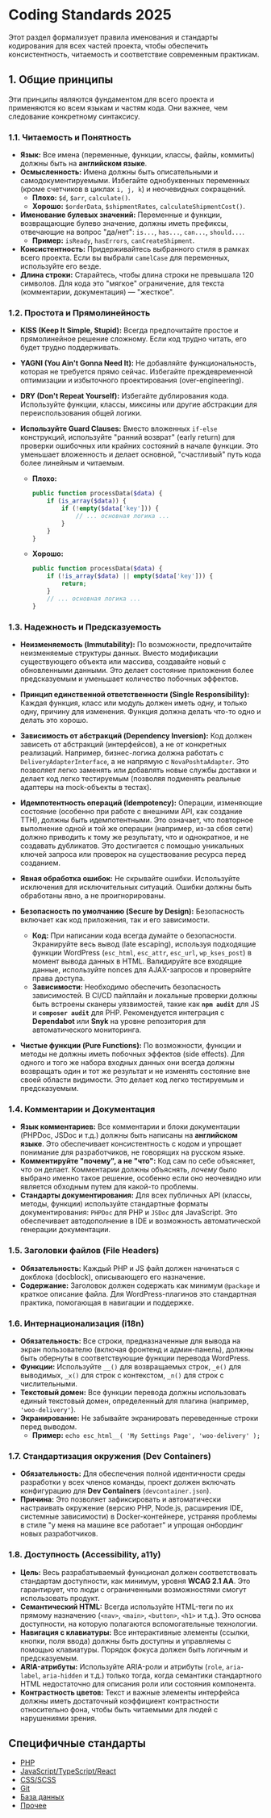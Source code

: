 # Coding Standards 2025

Этот раздел формализует правила именования и стандарты кодирования для всех частей проекта, чтобы обеспечить консистентность, читаемость и соответствие современным практикам.

## 1. Общие принципы

Эти принципы являются фундаментом для всего проекта и применяются ко всем языкам и частям кода. Они важнее, чем следование конкретному синтаксису.

### 1.1. Читаемость и Понятность

- **Язык:** Все имена (переменные, функции, классы, файлы, коммиты) должны быть на **английском языке**.
- **Осмысленность:** Имена должны быть описательными и самодокументируемыми. Избегайте однобуквенных переменных (кроме счетчиков в циклах `i, j, k`) и неочевидных сокращений.
  - **Плохо:** `$d`, `$arr`, `calculate()`.
  - **Хорошо:** `$orderData`, `$shipmentRates`, `calculateShipmentCost()`.
- **Именование булевых значений:** Переменные и функции, возвращающие булево значение, должны иметь префиксы, отвечающие на вопрос "да/нет": `is...`, `has...`, `can...`, `should...`.
  - **Пример:** `isReady`, `hasErrors`, `canCreateShipment`.
- **Консистентность:** Придерживайтесь выбранного стиля в рамках всего проекта. Если вы выбрали `camelCase` для переменных, используйте его везде.
- **Длина строки:** Старайтесь, чтобы длина строки не превышала 120 символов. Для кода это "мягкое" ограничение, для текста (комментарии, документация) — "жесткое".

### 1.2. Простота и Прямолинейность

- **KISS (Keep It Simple, Stupid):** Всегда предпочитайте простое и прямолинейное решение сложному. Если код трудно читать, его будет трудно поддерживать.
- **YAGNI (You Ain't Gonna Need It):** Не добавляйте функциональность, которая не требуется прямо сейчас. Избегайте преждевременной оптимизации и избыточного проектирования (over-engineering).
- **DRY (Don't Repeat Yourself):** Избегайте дублирования кода. Используйте функции, классы, миксины или другие абстракции для переиспользования общей логики.

- **Используйте Guard Clauses:** Вместо вложенных `if-else` конструкций, используйте "ранний возврат" (early return) для проверки ошибочных или крайних состояний в начале функции. Это уменьшает вложенность и делает основной, "счастливый" путь кода более линейным и читаемым.
  - **Плохо:**
    ```php
    public function processData($data) {
        if (is_array($data)) {
            if (!empty($data['key'])) {
                // ... основная логика ...
            }
        }
    }
    ```
  - **Хорошо:**
    ```php
    public function processData($data) {
        if (!is_array($data) || empty($data['key'])) {
            return;
        }
        // ... основная логика ...
    }
    ```

### 1.3. Надежность и Предсказуемость

- **Неизменяемость (Immutability):** По возможности, предпочитайте неизменяемые структуры данных. Вместо модификации существующего объекта или массива, создавайте новый с обновленными данными. Это делает состояние приложения более предсказуемым и уменьшает количество побочных эффектов.
- **Принцип единственной ответственности (Single Responsibility):** Каждая функция, класс или модуль должен иметь одну, и только одну, причину для изменения. Функция должна делать что-то одно и делать это хорошо.
- **Зависимость от абстракций (Dependency Inversion):** Код должен зависеть от абстракций (интерфейсов), а не от конкретных реализаций. Например, бизнес-логика должна работать с `DeliveryAdapterInterface`, а не напрямую с `NovaPoshtaAdapter`. Это позволяет легко заменять или добавлять новые службы доставки и делает код легко тестируемым (позволяя подменять реальные адаптеры на mock-объекты в тестах).
- **Идемпотентность операций (Idempotency):** Операции, изменяющие состояние (особенно при работе с внешними API, как создание ТТН), должны быть идемпотентными. Это означает, что повторное выполнение одной и той же операции (например, из-за сбоя сети) должно приводить к тому же результату, что и однократное, и не создавать дубликатов. Это достигается с помощью уникальных ключей запроса или проверок на существование ресурса перед созданием.
- **Явная обработка ошибок:** Не скрывайте ошибки. Используйте исключения для исключительных ситуаций. Ошибки должны быть обработаны явно, а не проигнорированы.

- **Безопасность по умолчанию (Secure by Design):** Безопасность включает как код приложения, так и его зависимости.
  - **Код:** При написании кода всегда думайте о безопасности. Экранируйте весь вывод (late escaping), используя подходящие функции WordPress (`esc_html`, `esc_attr`, `esc_url`, `wp_kses_post`) в момент вывода данных в HTML. Валидируйте все входящие данные, используйте nonces для AJAX-запросов и проверяйте права доступа.
  - **Зависимости:** Необходимо обеспечить безопасность зависимостей. В CI/CD пайплайн и локальные проверки должны быть встроены сканеры уязвимостей, такие как **`npm audit`** для JS и **`composer audit`** для PHP. Рекомендуется интеграция с **Dependabot** или **Snyk** на уровне репозитория для автоматического мониторинга.

- **Чистые функции (Pure Functions):** По возможности, функции и методы не должны иметь побочных эффектов (side effects). Для одного и того же набора входных данных они всегда должны возвращать один и тот же результат и не изменять состояние вне своей области видимости. Это делает код легко тестируемым и предсказуемым.

### 1.4. Комментарии и Документация

- **Язык комментариев:** Все комментарии и блоки документации (PHPDoc, JSDoc и т.д.) должны быть написаны на **английском языке**. Это обеспечивает консистентность с кодом и упрощает понимание для разработчиков, не говорящих на русском языке.
- **Комментируйте "почему", а не "что":** Код сам по себе объясняет, *что* он делает. Комментарии должны объяснять, *почему* было выбрано именно такое решение, особенно если оно неочевидно или является обходным путем для какой-то проблемы.
- **Стандарты документирования:** Для всех публичных API (классы, методы, функции) используйте стандартные форматы документирования: `PHPDoc` для PHP и `JSDoc` для JavaScript. Это обеспечивает автодополнение в IDE и возможность автоматической генерации документации.

### 1.5. Заголовки файлов (File Headers)

- **Обязательность:** Каждый PHP и JS файл должен начинаться с докблока (docblock), описывающего его назначение.
- **Содержание:** Заголовок должен содержать как минимум `@package` и краткое описание файла. Для WordPress-плагинов это стандартная практика, помогающая в навигации и поддержке.

### 1.6. Интернационализация (i18n)

- **Обязательность:** Все строки, предназначенные для вывода на экран пользователю (включая фронтенд и админ-панель), должны быть обернуты в соответствующие функции перевода WordPress.
- **Функции:** Используйте `__()` для возвращаемых строк, `_e()` для выводимых, `_x()` для строк с контекстом, `_n()` для строк с числительными.
- **Текстовый домен:** Все функции перевода должны использовать единый текстовый домен, определенный для плагина (например, `'woo-delivery'`).
- **Экранирование:** Не забывайте экранировать переведенные строки перед выводом.
  - **Пример:** `echo esc_html__( 'My Settings Page', 'woo-delivery' );`

### 1.7. Стандартизация окружения (Dev Containers)

- **Обязательность:** Для обеспечения полной идентичности среды разработки у всех членов команды, проект должен включать конфигурацию для **Dev Containers** (`devcontainer.json`).
- **Причина:** Это позволяет зафиксировать и автоматически настраивать окружение (версию PHP, Node.js, расширения IDE, системные зависимости) в Docker-контейнере, устраняя проблемы в стиле "у меня на машине все работает" и упрощая онбординг новых разработчиков.

### 1.8. Доступность (Accessibility, a11y)

- **Цель:** Весь разрабатываемый функционал должен соответствовать стандартам доступности, как минимум, уровня **WCAG 2.1 AA**. Это гарантирует, что люди с ограниченными возможностями смогут использовать продукт.
- **Семантический HTML:** Всегда используйте HTML-теги по их прямому назначению (`<nav>`, `<main>`, `<button>`, `<h1>` и т.д.). Это основа доступности, на которую полагаются вспомогательные технологии.
- **Навигация с клавиатуры:** Все интерактивные элементы (ссылки, кнопки, поля ввода) должны быть доступны и управляемы с помощью клавиатуры. Порядок фокуса должен быть логичным и предсказуемым.
- **ARIA-атрибуты:** Используйте ARIA-роли и атрибуты (`role`, `aria-label`, `aria-hidden` и т.д.) только тогда, когда семантики стандартного HTML недостаточно для описания роли или состояния компонента.
- **Контрастность цветов:** Текст и важные элементы интерфейса должны иметь достаточный коэффициент контрастности относительно фона, чтобы быть читаемыми для людей с нарушениями зрения.

## Специфичные стандарты

- [PHP](./php-style.md)
- [JavaScript/TypeScript/React](./js-style.md)
- [CSS/SCSS](./css-style.md)
- [Git](./git-style.md)
- [База данных](./database-style.md)
- [Прочее](./misc-style.md)